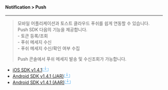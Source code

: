 #### Notification > Push

<hr/>

> 모바일 어플리케이션과 토스트 클라우드 푸쉬를 쉽게 연동할 수 있습니다.
> <br>Push SDK 다음의 기능을 제공합니다.
> <br>- 토큰 등록/조회
> <br>- 푸쉬 메세지 수신
> <br>- 푸쉬 메세지 수신/확인 여부 수집
>
> Push 콘솔에서 푸쉬 메세지 발송 및 수신조회가 가능합니다.

- [iOS SDK v1.4.1![inline-img-download](../download.png)](http://static.toastoven.net/prod_sdk_download/push/pushsdk-ios-release-v1.4.1.zip)
- [Android SDK v1.4.1 (JAR)![inline-img-download](../download.png)](http://static.toastoven.net/prod_sdk_download/push/pushsdk-release-v1.4.1.jar)
- [Android SDK v1.4.1 (AAR)![inline-img-download](../download.png)](http://static.toastoven.net/prod_sdk_download/push/pushsdk-release-v1.4.1.aar)
